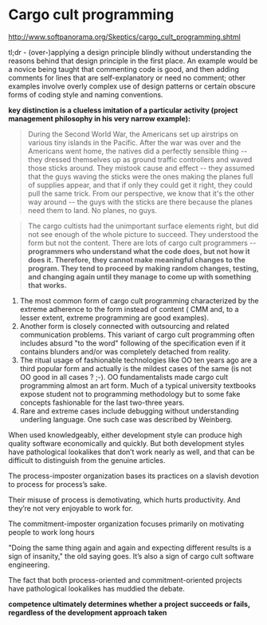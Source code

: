 # Cargo cult programming

http://www.softpanorama.org/Skeptics/cargo_cult_programming.shtml

tl;dr - (over-)applying a design principle blindly without understanding the reasons behind that design principle in the first place. An example would be a novice being taught that commenting code is good, and then adding comments for lines that are self-explanatory or need no comment; other examples involve overly complex use of design patterns or certain obscure forms of coding style and naming conventions.

__key distinction is a clueless imitation of a particular activity (project management philosophy in his very narrow example):__

> During the Second World War, the Americans set up airstrips on various tiny islands in the Pacific.  After the war was over and the Americans went home, the natives did a perfectly sensible thing -- they dressed themselves up as ground traffic controllers and waved those sticks around.  They mistook cause and effect -- they assumed that the guys waving the sticks were the ones making the planes full of supplies appear, and that if only they could get it right, they could pull the same trick.  From our perspective, we know that it's the other way around -- the guys with the sticks are there because the planes need them to land.  No planes, no guys.

> The cargo cultists had the unimportant surface elements right, but did not see enough of the whole picture to succeed. They understood the form but not the content.  There are lots of cargo cult programmers -- __programmers who understand what the code does, but not how it does it.  Therefore, they cannot make meaningful changes to the program.  They tend to proceed by making random changes, testing, and changing again until they manage to come up with something that works.__

1. The most common form of cargo cult programming characterized by the extreme adherence to the form instead of content ( CMM and, to a lesser extent,  extreme programming  are good examples). 
2. Another form is closely connected with outsourcing and related communication problems. This variant of cargo cult programming often includes absurd  "to the word" following of the specification even if it contains blunders and/or was completely detached from reality.
3. The ritual usage of fashionable technologies like OO ten years ago are a third popular form and actually is the mildest cases of the same (is not OO good in all cases ? ;-).  OO fundamentalists made cargo cult programming almost an art form. Much of a typical university textbooks expose student not to programming methodology but to some fake concepts fashionable for the last two-three years.
4. Rare and extreme cases include debugging without understanding underling language. One such case was described by Weinberg.

When used knowledgeably, either development style can produce high quality software economically and quickly. But both development styles have pathological lookalikes that don’t work nearly as well, and that can be difficult to distinguish from the genuine articles.

The process-imposter organization bases its practices on a slavish devotion to process for process’s sake.

Their misuse of process is demotivating, which hurts productivity. And they’re not very enjoyable to work for.

The commitment-imposter organization focuses primarily on motivating people to work long hours

"Doing the same thing again and again and expecting different results is a sign of insanity," the old saying goes. It’s also a sign of cargo cult software engineering.

The fact that both process-oriented and commitment-oriented projects have pathological lookalikes has muddied the debate.

__competence ultimately determines whether a project succeeds or fails, regardless of the development approach taken__
